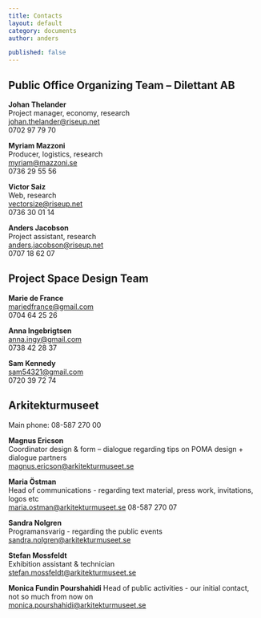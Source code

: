 ```yaml
---
title: Contacts
layout: default  
category: documents   
author: anders

published: false
---
```


## Public Office Organizing Team – Dilettant AB

**Johan Thelander**  
Project manager, economy, research  
johan.thelander@riseup.net  
0702 97 79 70  

**Myriam Mazzoni**  
Producer, logistics, research  
myriam@mazzoni.se  
0736 29 55 56  

**Victor Saiz**  
Web, research  
vectorsize@riseup.net  
0736 30 01 14  

**Anders Jacobson**  
Project assistant, research  
anders.jacobson@riseup.net  
0707 18 62 07  

  
## Project Space Design Team

**Marie de France**  
mariedfrance@gmail.com  
0704 64 25 26  

**Anna Ingebrigtsen**  
anna.ingy@gmail.com  
0738 42 28 37

**Sam Kennedy**  
sam54321@gmail.com  
0720 39 72 74  

## Arkitekturmuseet  

Main phone: 08-587 270 00  

**Magnus Ericson**  
Coordinator design & form – dialogue regarding tips on POMA design + dialogue partners  
magnus.ericson@arkitekturmuseet.se

**Maria Östman**  
Head of communications - regarding text material, press work, invitations, logos etc    
maria.ostman@arkitekturmuseet.se
08-587 270 07

**Sandra Nolgren**  
Programansvarig - regarding the public events  
sandra.nolgren@arkitekturmuseet.se 

**Stefan Mossfeldt**  
Exhibition assistant & technician  
stefan.mossfeldt@arkitekturmuseet.se 

**Monica Fundin Pourshahidi** 
Head of public activities - our initial contact, not so much from now on  
monica.pourshahidi@arkitekturmuseet.se